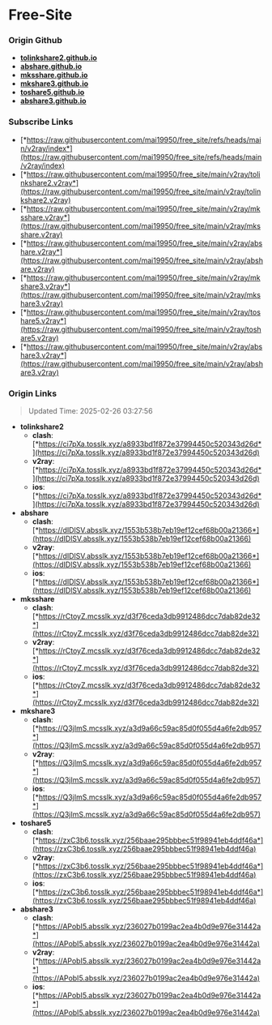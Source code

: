 # Free-Site

### Origin Github

- [**tolinkshare2.github.io**](https://github.com/tolinkshare2/tolinkshare2.github.io)
- [**abshare.github.io**](https://github.com/abshare/abshare.github.io)
- [**mksshare.github.io**](https://github.com/mksshare/mksshare.github.io)
- [**mkshare3.github.io**](https://github.com/mkshare3/mkshare3.github.io)
- [**toshare5.github.io**](https://github.com/toshare5/toshare5.github.io)
- [**abshare3.github.io**](https://github.com/abshare3/abshare3.github.io)

### Subscribe Links

- [*https://raw.githubusercontent.com/mai19950/free_site/refs/heads/main/v2ray/index*](https://raw.githubusercontent.com/mai19950/free_site/refs/heads/main/v2ray/index)
- [*https://raw.githubusercontent.com/mai19950/free_site/main/v2ray/tolinkshare2.v2ray*](https://raw.githubusercontent.com/mai19950/free_site/main/v2ray/tolinkshare2.v2ray)
- [*https://raw.githubusercontent.com/mai19950/free_site/main/v2ray/mksshare.v2ray*](https://raw.githubusercontent.com/mai19950/free_site/main/v2ray/mksshare.v2ray)
- [*https://raw.githubusercontent.com/mai19950/free_site/main/v2ray/abshare.v2ray*](https://raw.githubusercontent.com/mai19950/free_site/main/v2ray/abshare.v2ray)
- [*https://raw.githubusercontent.com/mai19950/free_site/main/v2ray/mkshare3.v2ray*](https://raw.githubusercontent.com/mai19950/free_site/main/v2ray/mkshare3.v2ray)
- [*https://raw.githubusercontent.com/mai19950/free_site/main/v2ray/toshare5.v2ray*](https://raw.githubusercontent.com/mai19950/free_site/main/v2ray/toshare5.v2ray)
- [*https://raw.githubusercontent.com/mai19950/free_site/main/v2ray/abshare3.v2ray*](https://raw.githubusercontent.com/mai19950/free_site/main/v2ray/abshare3.v2ray)

### Origin Links

> Updated Time: 2025-02-26 03:27:56

- **tolinkshare2**
  - **clash**: [*https://ci7pXa.tosslk.xyz/a8933bd1f872e37994450c520343d26d*](https://ci7pXa.tosslk.xyz/a8933bd1f872e37994450c520343d26d)
  - **v2ray**: [*https://ci7pXa.tosslk.xyz/a8933bd1f872e37994450c520343d26d*](https://ci7pXa.tosslk.xyz/a8933bd1f872e37994450c520343d26d)
  - **ios**: [*https://ci7pXa.tosslk.xyz/a8933bd1f872e37994450c520343d26d*](https://ci7pXa.tosslk.xyz/a8933bd1f872e37994450c520343d26d)
- **abshare**
  - **clash**: [*https://dIDlSV.absslk.xyz/1553b538b7eb19ef12cef68b00a21366*](https://dIDlSV.absslk.xyz/1553b538b7eb19ef12cef68b00a21366)
  - **v2ray**: [*https://dIDlSV.absslk.xyz/1553b538b7eb19ef12cef68b00a21366*](https://dIDlSV.absslk.xyz/1553b538b7eb19ef12cef68b00a21366)
  - **ios**: [*https://dIDlSV.absslk.xyz/1553b538b7eb19ef12cef68b00a21366*](https://dIDlSV.absslk.xyz/1553b538b7eb19ef12cef68b00a21366)
- **mksshare**
  - **clash**: [*https://rCtoyZ.mcsslk.xyz/d3f76ceda3db9912486dcc7dab82de32*](https://rCtoyZ.mcsslk.xyz/d3f76ceda3db9912486dcc7dab82de32)
  - **v2ray**: [*https://rCtoyZ.mcsslk.xyz/d3f76ceda3db9912486dcc7dab82de32*](https://rCtoyZ.mcsslk.xyz/d3f76ceda3db9912486dcc7dab82de32)
  - **ios**: [*https://rCtoyZ.mcsslk.xyz/d3f76ceda3db9912486dcc7dab82de32*](https://rCtoyZ.mcsslk.xyz/d3f76ceda3db9912486dcc7dab82de32)
- **mkshare3**
  - **clash**: [*https://Q3jImS.mcsslk.xyz/a3d9a66c59ac85d0f055d4a6fe2db957*](https://Q3jImS.mcsslk.xyz/a3d9a66c59ac85d0f055d4a6fe2db957)
  - **v2ray**: [*https://Q3jImS.mcsslk.xyz/a3d9a66c59ac85d0f055d4a6fe2db957*](https://Q3jImS.mcsslk.xyz/a3d9a66c59ac85d0f055d4a6fe2db957)
  - **ios**: [*https://Q3jImS.mcsslk.xyz/a3d9a66c59ac85d0f055d4a6fe2db957*](https://Q3jImS.mcsslk.xyz/a3d9a66c59ac85d0f055d4a6fe2db957)
- **toshare5**
  - **clash**: [*https://zxC3b6.tosslk.xyz/256baae295bbbec51f98941eb4ddf46a*](https://zxC3b6.tosslk.xyz/256baae295bbbec51f98941eb4ddf46a)
  - **v2ray**: [*https://zxC3b6.tosslk.xyz/256baae295bbbec51f98941eb4ddf46a*](https://zxC3b6.tosslk.xyz/256baae295bbbec51f98941eb4ddf46a)
  - **ios**: [*https://zxC3b6.tosslk.xyz/256baae295bbbec51f98941eb4ddf46a*](https://zxC3b6.tosslk.xyz/256baae295bbbec51f98941eb4ddf46a)
- **abshare3**
  - **clash**: [*https://APobI5.absslk.xyz/236027b0199ac2ea4b0d9e976e31442a*](https://APobI5.absslk.xyz/236027b0199ac2ea4b0d9e976e31442a)
  - **v2ray**: [*https://APobI5.absslk.xyz/236027b0199ac2ea4b0d9e976e31442a*](https://APobI5.absslk.xyz/236027b0199ac2ea4b0d9e976e31442a)
  - **ios**: [*https://APobI5.absslk.xyz/236027b0199ac2ea4b0d9e976e31442a*](https://APobI5.absslk.xyz/236027b0199ac2ea4b0d9e976e31442a)
